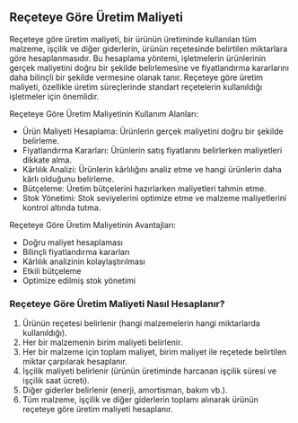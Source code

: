 ## Reçeteye Göre Üretim Maliyeti

Reçeteye göre üretim maliyeti, bir ürünün üretiminde kullanılan tüm malzeme, işçilik ve diğer giderlerin, ürünün reçetesinde belirtilen miktarlara göre hesaplanmasıdır.
Bu hesaplama yöntemi, işletmelerin ürünlerinin gerçek maliyetini doğru bir şekilde belirlemesine ve fiyatlandırma kararlarını daha bilinçli bir şekilde vermesine olanak tanır.
Reçeteye göre üretim maliyeti, özellikle üretim süreçlerinde standart reçetelerin kullanıldığı işletmeler için önemlidir.

Reçeteye Göre Üretim Maliyetinin Kullanım Alanları:

- Ürün Maliyeti Hesaplama: Ürünlerin gerçek maliyetini doğru bir şekilde belirleme.
- Fiyatlandırma Kararları: Ürünlerin satış fiyatlarını belirlerken maliyetleri dikkate alma.
- Kârlılık Analizi: Ürünlerin kârlılığını analiz etme ve hangi ürünlerin daha kârlı olduğunu belirleme.
- Bütçeleme: Üretim bütçelerini hazırlarken maliyetleri tahmin etme.
- Stok Yönetimi: Stok seviyelerini optimize etme ve malzeme maliyetlerini kontrol altında tutma.

Reçeteye Göre Üretim Maliyetinin Avantajları:

- Doğru maliyet hesaplaması
- Bilinçli fiyatlandırma kararları
- Kârlılık analizinin kolaylaştırılması
- Etkili bütçeleme
- Optimize edilmiş stok yönetimi

### Reçeteye Göre Üretim Maliyeti Nasıl Hesaplanır?

1. Ürünün reçetesi belirlenir (hangi malzemelerin hangi miktarlarda kullanıldığı).
2. Her bir malzemenin birim maliyeti belirlenir.
3. Her bir malzeme için toplam maliyet, birim maliyet ile reçetede belirtilen miktar çarpılarak hesaplanır.
4. İşçilik maliyeti belirlenir (ürünün üretiminde harcanan işçilik süresi ve işçilik saat ücreti).
5. Diğer giderler belirlenir (enerji, amortisman, bakım vb.).
6. Tüm malzeme, işçilik ve diğer giderlerin toplamı alınarak ürünün reçeteye göre üretim maliyeti hesaplanır.
